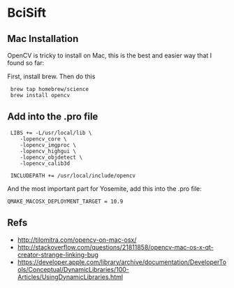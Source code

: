 # BciSift 


## Mac Installation

OpenCV is tricky to install on Mac, this is the best and easier way that I found so far:

First, install brew.  Then do this

```
 brew tap homebrew/science
 brew install opencv
```
 
## Add into the .pro file

```
 LIBS += -L/usr/local/lib \
    -lopencv_core \
    -lopencv_imgproc \
    -lopencv_highgui \
    -lopencv_objdetect \
    -lopencv_calib3d

 INCLUDEPATH += /usr/local/include/opencv
```

And the most important part for Yosemite, add this into the .pro file:

```
QMAKE_MACOSX_DEPLOYMENT_TARGET = 10.9
```

## Refs

* http://tilomitra.com/opencv-on-mac-osx/
* http://stackoverflow.com/questions/21811858/opencv-mac-os-x-qt-creator-strange-linking-bug
* https://developer.apple.com/library/archive/documentation/DeveloperTools/Conceptual/DynamicLibraries/100-Articles/UsingDynamicLibraries.html
